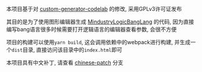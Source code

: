 本项目基于对 [custom-generator-codelab] 的修改, 采用GPLv3许可证发布

其目的是为了使用图形编辑器生成 [MindustryLogicBangLang] 的代码,
因为直接编写bang语言很多时候需要打开逻辑语言的编辑器查看参数, 会很不方便

[custom-generator-codelab]: https://github.com/google/blockly-samples/tree/a662278cb9c511e001ee3cd2977a891976ea06a9/examples/custom-generator-codelab
[MindustryLogicBangLang]: https://github.com/A4-Tacks/mindustry_logic_bang_lang

项目的构建可以使用`yarn build`, 这会调用依赖中的webpack进行构建,
并生成一个`dist`目录, 直接访问该目录中的`index.html`即可

本项目具有中文补丁, 请查看 [chinese-patch] 分支

[chinese-patch]: https://github.com/A4-Tacks/blockly_for_mindustry_logic_bang_lang/tree/chinese-patch
